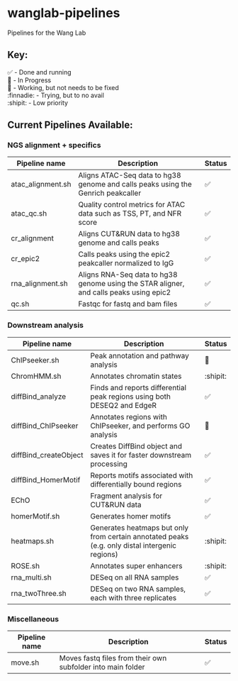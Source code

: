 # wanglab-pipelines
Pipelines for the Wang Lab

## Key:
:white_check_mark: - Done and running  
:running: - In Progress  
:hammer: - Working, but not needs to be fixed  
:finnadie: - Trying, but to no avail  
:shipit: - Low priority  


## Current Pipelines Available:
### NGS alignment + specifics

| Pipeline name | Description | Status |
| ------------- | ----------- | ------ |
| atac_alignment.sh | Aligns ATAC-Seq data to hg38 genome and calls peaks using the Genrich peakcaller | :white_check_mark: |
| atac_qc.sh | Quality control metrics for ATAC data such as TSS, PT, and NFR score | :white_check_mark: |
| cr_alignment | Aligns CUT&RUN data to hg38 genome and calls peaks | :white_check_mark: |
| cr_epic2 | Calls peaks using the epic2 peakcaller normalized to IgG | :white_check_mark: |
| rna_alignment.sh | Aligns RNA-Seq data to hg38 genome using the STAR aligner, and calls peaks using epic2 | :white_check_mark: |
| qc.sh | Fastqc for fastq and bam files | :white_check_mark: |
  
### Downstream analysis
| Pipeline name | Description | Status |
| ------------- | ----------- | ------ |
| ChIPseeker.sh | Peak annotation and pathway analysis | :hammer: |
| ChromHMM.sh | Annotates chromatin states | :shipit: |
| diffBind_analyze | Finds and reports differential peak regions using both DESEQ2 and EdgeR | :white_check_mark: |
| diffBind_ChIPseeker | Annotates regions with ChIPseeker, and performs GO analysis | :hammer: |
| diffBind_createObject | Creates DiffBind object and saves it for faster downstream processing | :white_check_mark: |
| diffBind_HomerMotif | Reports motifs associated with differentially bound regions | :white_check_mark: |
| EChO | Fragment analysis for CUT&RUN data | :white_check_mark: |
| homerMotif.sh | Generates homer motifs | :white_check_mark: |
| heatmaps.sh | Generates heatmaps but only from certain annotated peaks (e.g. only distal intergenic regions) | :shipit: |
| ROSE.sh | Annotates super enhancers | :shipit: |
| rna_multi.sh | DESeq on all RNA samples | :white_check_mark: |
| rna_twoThree.sh | DESeq on two RNA samples, each with three replicates | :white_check_mark: |

### Miscellaneous
| Pipeline name | Description | Status |
| ------------- | ----------- | ------ |
| move.sh | Moves fastq files from their own subfolder into main folder | :white_check_mark: |
